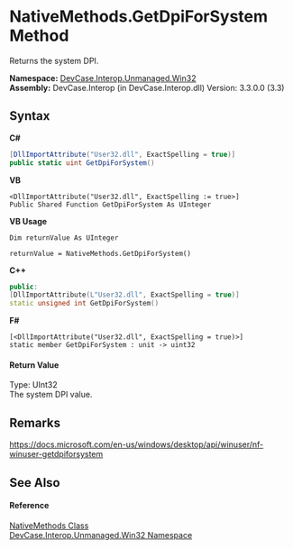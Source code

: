 # NativeMethods.GetDpiForSystem Method 
 

Returns the system DPI.

**Namespace:**&nbsp;<a href="N_DevCase_Interop_Unmanaged_Win32">DevCase.Interop.Unmanaged.Win32</a><br />**Assembly:**&nbsp;DevCase.Interop (in DevCase.Interop.dll) Version: 3.3.0.0 (3.3)

## Syntax

**C#**<br />
``` C#
[DllImportAttribute("User32.dll", ExactSpelling = true)]
public static uint GetDpiForSystem()
```

**VB**<br />
``` VB
<DllImportAttribute("User32.dll", ExactSpelling := true>]
Public Shared Function GetDpiForSystem As UInteger
```

**VB Usage**<br />
``` VB Usage
Dim returnValue As UInteger

returnValue = NativeMethods.GetDpiForSystem()
```

**C++**<br />
``` C++
public:
[DllImportAttribute(L"User32.dll", ExactSpelling = true)]
static unsigned int GetDpiForSystem()
```

**F#**<br />
``` F#
[<DllImportAttribute("User32.dll", ExactSpelling = true)>]
static member GetDpiForSystem : unit -> uint32 

```


#### Return Value
Type: UInt32<br />The system DPI value.

## Remarks
<a href="https://docs.microsoft.com/en-us/windows/desktop/api/winuser/nf-winuser-getdpiforsystem" target="_blank">https://docs.microsoft.com/en-us/windows/desktop/api/winuser/nf-winuser-getdpiforsystem</a>

## See Also


#### Reference
<a href="T_DevCase_Interop_Unmanaged_Win32_NativeMethods">NativeMethods Class</a><br /><a href="N_DevCase_Interop_Unmanaged_Win32">DevCase.Interop.Unmanaged.Win32 Namespace</a><br />